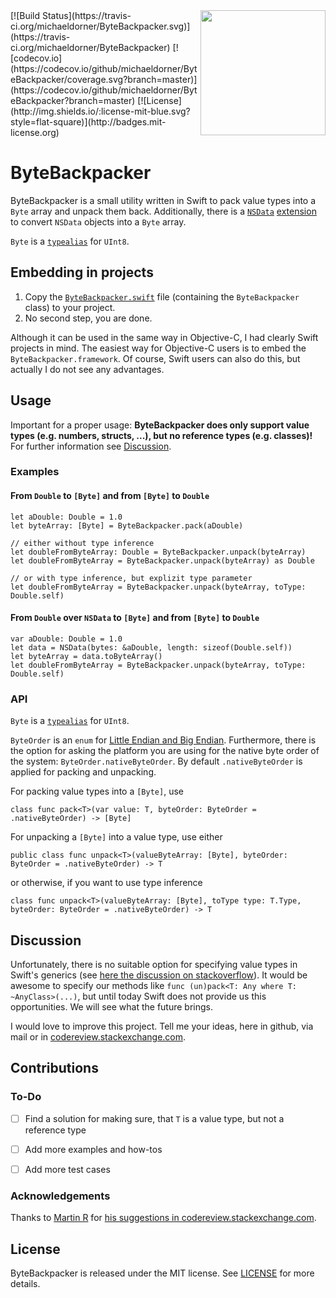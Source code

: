 <img src="https://raw.githubusercontent.com/michaeldorner/ByteBackpacker/master/icon.png" width="200" align="right">
[![Build Status](https://travis-ci.org/michaeldorner/ByteBackpacker.svg)](https://travis-ci.org/michaeldorner/ByteBackpacker) [![codecov.io](https://codecov.io/github/michaeldorner/ByteBackpacker/coverage.svg?branch=master)](https://codecov.io/github/michaeldorner/ByteBackpacker?branch=master) [![License](http://img.shields.io/:license-mit-blue.svg?style=flat-square)](http://badges.mit-license.org)

# ByteBackpacker

ByteBackpacker is a small utility written in Swift to pack value types into a `Byte` array and unpack them back. Additionally, there is a [`NSData`](https://developer.apple.com/library/mac/documentation/Cocoa/Reference/Foundation/Classes/NSData_Class/) [extension](https://developer.apple.com/library/ios/documentation/Swift/Conceptual/Swift_Programming_Language/Extensions.html) to convert `NSData` objects into a `Byte` array. 

`Byte` is a [`typealias`](https://developer.apple.com/library/ios/documentation/Swift/Conceptual/Swift_Programming_Language/Declarations.html#//apple_ref/doc/uid/TP40014097-CH34-ID361) for `UInt8`.


## Embedding in projects

1. Copy the [`ByteBackpacker.swift`](https://github.com/michaeldorner/ByteBackpacker/blob/master/ByteBackpacker/ByteBackpacker.swift) file (containing the `ByteBackpacker` class) to your project.
2. No second step, you are done. 

Although it can be used in the same way in Objective-C, I had clearly Swift projects in mind. The easiest way for Objective-C users is to embed the `ByteBackpacker.framework`. Of course, Swift users can also do this, but actually I do not see any advantages.

## Usage
Important for a proper usage: **ByteBackpacker does only support value types (e.g. numbers, structs, ...), but no reference types (e.g. classes)!** For further information see [Discussion](#discussion).

### Examples

#### From `Double` to `[Byte]` and from `[Byte]` to `Double`

```
let aDouble: Double = 1.0
let byteArray: [Byte] = ByteBackpacker.pack(aDouble)

// either without type inference
let doubleFromByteArray: Double = ByteBackpacker.unpack(byteArray)
let doubleFromByteArray = ByteBackpacker.unpack(byteArray) as Double

// or with type inference, but explizit type parameter
let doubleFromByteArray = ByteBackpacker.unpack(byteArray, toType: Double.self)
```

#### From `Double` over `NSData` to `[Byte]` and from `[Byte]` to `Double`

```
var aDouble: Double = 1.0
let data = NSData(bytes: &aDouble, length: sizeof(Double.self))
let byteArray = data.toByteArray()
let doubleFromByteArray = ByteBackpacker.unpack(byteArray, toType: Double.self)
```

### API

`Byte` is a [`typealias`](https://developer.apple.com/library/ios/documentation/Swift/Conceptual/Swift_Programming_Language/Declarations.html#//apple_ref/doc/uid/TP40014097-CH34-ID361) for `UInt8`.

`ByteOrder` is an `enum` for [Little Endian and Big Endian](https://en.wikipedia.org/wiki/Endianness). Furthermore, there is the option for asking the platform you are using for the native byte order of the system: `ByteOrder.nativeByteOrder`. By default `.nativeByteOrder` is applied for packing and unpacking. 

For packing value types into a `[Byte]`, use

```class func pack<T>(var value: T, byteOrder: ByteOrder = .nativeByteOrder) -> [Byte]```

For unpacking a `[Byte]` into a value type, use either

```public class func unpack<T>(valueByteArray: [Byte], byteOrder: ByteOrder = .nativeByteOrder) -> T```

or otherwise, if you want to use type inference

```class func unpack<T>(valueByteArray: [Byte], toType type: T.Type, byteOrder: ByteOrder = .nativeByteOrder) -> T```


## Discussion

Unfortunately, there is no suitable option for specifying value types in Swift's generics (see [here the discussion on stackoverflow](http://stackoverflow.com/q/28782532/1864294)). It would be awesome to specify our methods like `func (un)pack<T: Any where T: ~AnyClass>(...)`, but until today Swift does not provide us this opportunities. We will see what the future brings.

I would love to improve this project. Tell me your ideas, here in github, via mail or in [codereview.stackexchange.com](http://codereview.stackexchange.com/questions/114730/type-to-byte-array-conversion-in-swift).


## Contributions

### To-Do

- [ ] Find a solution for making sure, that `T` is a value type, but not a reference type 
- [ ] Add more examples and how-tos 
- [ ] Add more test cases 


### Acknowledgements

Thanks to [Martin R](http://codereview.stackexchange.com/users/35991/martin-r) for [his suggestions in codereview.stackexchange.com](http://codereview.stackexchange.com/a/114738/61640).

## License 

ByteBackpacker is released under the MIT license. See [LICENSE](LICENSE) for more details.
